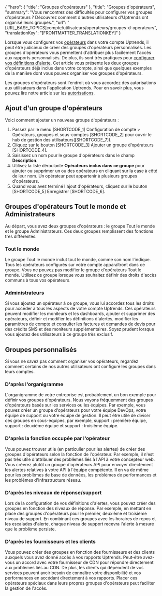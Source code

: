 {
  "hero": {
    "title": "Groupes d'opérateurs"
  },
  "title": "Groupes d'opérateurs",
  "summary": "Vous rencontrez des difficultés pour configurer vos groupes d'opérateurs ? Découvrez comment d'autres utilisateurs d'Uptrends ont organisé leurs groupes.",
  "url": "[URL_BASE_TOPICS]compte/utilisateurs/operateurs/groupes-d-operateurs",
  "translationKey": "[FRONTMATTER_TRANSLATIONKEY]"
}

Lorsque vous configurez vos [opérateurs]([LINK_URL_1]) dans votre compte Uptrends, il peut être judicieux de créer des groupes d'opérateurs personnalisés. Les groupes d'opérateurs vous permettent d'attribuer plus facilement l'accès aux rapports personnalisés. De plus, ils sont très pratiques pour [configurer vos définitions d'alerte]([LINK_URL_2]). Cet article vous présente les deux groupes d'opérateurs déjà inclus dans votre compte, ainsi que quelques exemples de la manière dont vous pouvez organiser vos groupes d'opérateurs.

Les groupes d'opérateurs sont l'endroit où vous accordez des autorisations aux utilisateurs dans l'application Uptrends. Pour en savoir plus, vous pouvez lire notre article sur les [autorisations]([LINK_URL_3]).

## Ajout d'un groupe d'opérateurs

Voici comment ajouter un nouveau groupe d'opérateurs :

1. Passez par le menu [SHORTCODE_1] Configuration de compte > Opérateurs, groupes et sous-comptes [SHORTCODE_2] pour ouvrir le hub de gestion des utilisateurs([SHORTCODE_7]).
2. Cliquez sur le bouton [SHORTCODE_3] Ajouter un groupe d'opérateurs [SHORTCODE_4].
3. Saisissez un nom pour le groupe d'opérateurs dans le champ **Description**.
4. Utilisez la liste déroulante **Opérateurs inclus dans ce groupe** pour ajouter ou supprimer un ou des opérateurs en cliquant sur la case à côté de leur nom. Un opérateur peut appartenir à plusieurs groupes d'opérateurs.
5. Quand vous avez terminé l'ajout d'opérateurs, cliquez sur le bouton [SHORTCODE_5] Enregistrer [SHORTCODE_6].

## Groupes d'opérateurs Tout le monde et Administrateurs

Au départ, vous avez deux groupes d'opérateurs : le groupe Tout le monde et le groupe Administrateurs. Ces deux groupes remplissent des fonctions très différentes.

### Tout le monde

Le groupe Tout le monde inclut tout le monde, comme son nom l'indique. Tous les opérateurs configurés sur votre compte apparaîtront dans ce groupe. Vous ne pouvez pas modifier le groupe d'opérateurs Tout le monde. Utilisez ce groupe lorsque vous souhaitez définir des droits d'accès communs à tous vos opérateurs.

### Administrateurs

Si vous ajoutez un opérateur à ce groupe, vous lui accordez tous les droits pour accéder à tous les aspects de votre compte Uptrends. Ces opérateurs peuvent modifier les moniteurs et les dashboards, ajouter et supprimer des opérateurs, définir et modifier les définitions d'alertes, modifier les paramètres de compte et consulter les factures et demandes de devis pour des crédits SMS et des moniteurs supplémentaires. Soyez prudent lorsque vous ajoutez des utilisateurs à ce groupe très exclusif.

## Groupes personnalisés

Si vous ne savez pas comment organiser vos opérateurs, regardez comment certains de nos autres utilisateurs ont configuré les groupes dans leurs comptes.

### D'après l'organigramme

L'organigramme de votre entreprise est probablement un bon exemple pour définir vos groupes d'opérateurs. Nous voyons fréquemment des groupes d'opérateurs basés sur les services ou les équipes. Par exemple, vous pouvez créer un groupe d'opérateurs pour votre équipe DevOps, votre équipe de support ou votre équipe de gestion. Il peut être utile de diviser ces groupes en sous-équipes, par exemple, support : première équipe, support : deuxième équipe et support : troisième équipe.

### D'après la fonction occupée par l'opérateur

Vous pouvez trouver utile (en particulier pour les alertes) de créer des groupes d'opérateurs selon la fonction de l'opérateur. Par exemple, il n'est pas très utile d'attribuer des problèmes liés à l'API à votre concepteur web. Vous créerez plutôt un groupe d'opérateurs API pour envoyer directement les alertes relatives à votre API à l'équipe compétente. Il en va de même pour les problèmes de base de données, les problèmes de performances et les problèmes d'infrastructure réseau.

### D'après les niveaux de réponse/support

Lors de la configuration de vos définitions d'alertes, vous pouvez créer des groupes en fonction des niveaux de réponse. Par exemple, en mettant en place des groupes d'opérateurs pour le premier, deuxième et troisième niveau de support. En combinant ces groupes avec les horaires de repos et les escalades d'alerte, chaque niveau de support recevra l'alerte à mesure que le problème persiste.

### D'après les fournisseurs et les clients

Vous pouvez créer des groupes en fonction des fournisseurs et des clients auxquels vous avez donné accès à vos rapports Uptrends. Peut-être avez-vous un accord avec votre fournisseur de CDN pour répondre directement aux problèmes liés au CDN. De plus, les clients qui dépendent de vos services peuvent avoir besoin de connaître votre disponibilité et vos performances en accédant directement à vos rapports. Placer ces opérateurs spéciaux dans leurs propres groupes d'opérateurs peut faciliter la gestion de l'accès.
